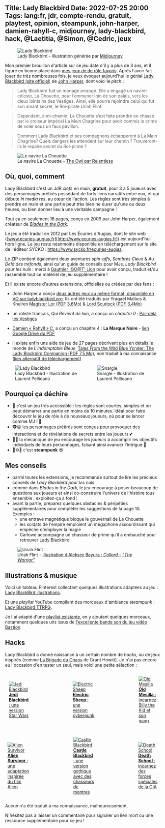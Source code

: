 Title: Lady Blackbird
Date: 2022-07-25 20:00
Tags: lang:fr, jdr, compte-rendu, gratuit, playtest, opinion, steampunk, john-harper, damien-rahyll-c, midjourney, lady-blackbird, hack, @Laetitia, @Simon, @Cedric, jeux
---

<figure>
  <img alt="Lady Blackbird" src="images/2022/07/LadyBlackbird-by-Midjourney.png">
  <figcaption>Lady Blackbird - illustration générée par <a href="https://www.midjourney.com">Midjourney</a></figcaption>
</figure>

Mon premier brouillon d'article sur ce jeu date d'il y a plus de 3 ans,
et il figure en bonne place dans [mes jeux de de rôle favoris](pages/jdr-favoris.html).
Après l'avoir fait jouer de très nombreuses fois, je veux évoquer aujourd'hui le génial [Lady Blackbird (site officiel)](http://www.onesevendesign.com/ladyblackbird/) de [John Harper](tag/john-harper.html),
dont voici le _pitch_ :

> Lady Blackbird fuit un mariage arrangé.
> Elle a engagé un navire-céleste, La Chouette, pour l’emmener loin de son palais,
> vers les cieux lointains des Vestiges. Ainsi, elle pourra rejoindre celui qui fut son amant secret, le Roi-pirate Uriah Flint.

> Cependant, à mi-chemin, La Chouette s’est faite prendre en chasse par le croiseur impérial La Main Chagrine
> pour avoir commis le crime de voler sous un faux pavillon.

> Comment Lady Blackbird et ses compagnons échapperont à La Main Chagrine?
> Quels dangers les attendent sur leur chemin ?
> Trouveront-ils le repaire secret du Roi-pirate ?

<figure>
  <img alt="Le navire La Chouette" src="images/2022/07/Relentless666_TheOwl-color.png">
  <figcaption>Le navire La Chouette - <a href="https://www.deviantart.com/relentless666/art/The-Owl-color-243812175">The Owl par Relentless</a></figcaption>
</figure>

## Où, quoi, comment

Lady Blackbird c'est un JdR _clefs en main_, **gratuit**, pour 3 à 5 joueurs avec des personnages prétirés
possédant de forts liens narratifs entre eux, et qui débute _in media res_, au cœur de l'action.
Les règles sont très simples à prendre en main et une partie peut très bien ne durer qu'une ou deux heures,
ou bien donner lieu à une véritable campagne !

Tout ça en seulement 16 pages, conçu en 2009 par John Harper, également créateur de [_Blades in the Dark_](https://fr.wikipedia.org/wiki/Blades_in_the_Dark).

Le jeu a été traduit en 2012 par Les Écuries d'Augias,
dont le site web ([www.ecuries-augias.fr](http://www.ecuries-augias.fr)) est aujourd'hui hors ligne.
Le jeu reste néanmoins disponible en téléchargement sur le site de l'éditeur SYCKO :
<https://www.sycko.fr/ecuries-augias>.
Le ZIP contient également deux aventures _spin-offs_,
_Sombres Cieux_ & _Au Delà des tréfonds_, ainsi qu'un guide de conseils pour MJs,
_Lady Blackbird pour les nuls_ : merci à [Gauthier 'GO@T' Lion](https://www.legrog.org/biographies/gauthier-go-t-lion) pour avoir conçu, traduit et/ou rassemblé tout ce matériel de jeu supplémentaire !

Et il existe encore d'autres extensions, officielles ou créées par des fans :

* John Harper a conçu [deux autres jeux au même format, disponible en VO sur ladyblackbird.org](https://ladyblackbird.org). Ils ont été traduits par Yragaël Malbos & Khelren [Magister Lor (PDF 3,6Mo)](http://www.mediafire.com/file/d3kbq66x606lakn/LBB+chapitre+2+-+version+finale.pdf) & [Lord Scurlock (PDF 3,4Mo)](http://www.mediafire.com/file/5m7skad15a33dkv/LBB+chapitre+3+-+version+finale.pdf)

* un rôliste français, _Qui Revient de loin_, a conçu un _chapitre 0_ : [Par-delà les Vestiges](http://qui.revient.de.loin.blog.free.fr/index.php?post/2015/Lady-Blackbird%2C-chapitre-0%3A-Par-del%C3%A0-les-Vestiges)

* [Damien « Rahyll » C.](tag/damien-rahyll-c.html) a conçu un chapitre 4 : **La Marque Noire** - [lien Google Drive du PDF](https://drive.google.com/file/d/0B35XI6tSb9fjSDdISW11WTIwWXZKUGNmNFU4Q2UxLTJSbm5n/view?resourcekey=0-0JDTCTtAVrpX-ml-ZoFQ9Q)

* il existe enfin une aide de jeu de 27 pages décrivant plus en détails le monde de _L'Indomptable Bleue_, [Tales From the Wild Blue Yonder: The Lady Blackbird Companion (PDF 7,5 Mo)](https://app.box.com/s/yj9y4ascil), non traduit à ma connaisance (<a href="https://archive.org/details/blackbirdcompanion/page/n1/mode/2up">lien alternatif de téléchargement</a>)

<div class="side-by-side">
  <figure>
    <img alt="Lady Blackbird" src="images/2022/07/LadyBlackbird.png">
    <figcaption>Lady Blackbird - Illustration de Laurent Pellicano</figcaption>
  </figure>
  <figure>
    <img alt="Snargle" src="images/2022/07/Snargle.png">
    <figcaption>Snargle - Illustration de Laurent Pellicano</figcaption>
  </figure>
</div>

## Pourquoi ça déchire

* 🤗 c'est un jeu très accessible : les règles sont courtes, simples et on peut démarrer une partie en moins de 10 minutes. Idéal pour faire découvrir le jeu de rôle à de nouveaux joueurs, où pour se lancer comme MJ ! 💖
* 🕵️😲 les personnages prétirés sont conçus pour provoquer des interactions et de révélations de secrets entre les joueurs 💕
* 🎲💬 la mécanique de jeu encourage les joueurs à accomplir les objectifs individuels de leurs personnages, faisant ainsi avancer l'intrigue 🧭
* 🔧⚙️🚂 c'est **steampunk** 😍

## Mes conseils

- parmi toutes les extensions, je recommande surtout de lire les précieux conseils de _Lady Blackbird pour les nuls_
- comme dans _Blades in the Dark_, le jeu encourage à poser beaucoup de questions aux joueurs et ainsi co-construire l'univers de l'histoire tous ensemble : exploitez-ça à fond !
- avant la partie, préparez quelques obstacles & péripéties supplémentaires pour compléter les suggestions de la page 10. Exemples :
    + une entrave magnétique bloque le gouvernail de La Chouette
    + les soldats de l'empire emploient un mégaphone assourdissant qui empêche d'employer la magie
    + Carlowe accompagne un chasseur de prime qu'il a embauché pour retrouver Lady Blackbird

<figure>
  <img alt="Uriah Flint" src="images/2022/07/UriahFlint.webp">
  <figcaption>Uriah Flint - <a href="https://www.artstation.com/artwork/PorqL">Illustration d'Aleksey Bayura : <em>Collard - "The Warrior"</em></a></figcaption>
</figure>

## Illustrations & musique

Voici un tableau Pinterest collectant quelques illustrations adaptées au jeu :
[Lady BlackBird illustrations](https://www.pinterest.fr/drmaxkurt/lady-blackbird-characters/).

Et une _playlist_ YouTube compilant des morceaux d'ambiance _steampunk_ :
[Lady Blackbird TTRPG](https://www.youtube.com/playlist?list=PLLgE-ga3W_kYJ8YLP6kAusQmo7k5FcQ8u).

Je l'ai adapté d'une [playlist existante](https://www.youtube.com/playlist?list=PL5kizg8B3iozcKfu6jSG8t11EG2n9HmQ2),
en y ajoutant quelques morceaux, notamment quelques uns issus de [l'excellente bande son du jeu vidéo Bastion](https://www.supergiantgames.com/games/bastion/).

## Hacks

Lady Blackbird a donné naissance à un certain nombre de _hacks_, ou de jeux inspirés (comme [La Brigade du Chaos](la-brigade-du-chaos.html) de Grant Howitt).
Je n'ai pas encore eu l'occasion d'en tester un seul, mais voici une petite sélection :
<br>
<div class="side-by-side">
  <a href="images/2022/07/Jedi-Blackbird.pdf">
    <figure>
      <img alt="Jedi Blackbird" src="images/2022/07/Jedi-Blackbird.png">
      <figcaption><b>Jedi Blackbird</b> : une version Star Wars</figcaption>
    </figure>
  </a>
  <a href="images/2022/07/Electric-Sheep.pdf">
    <figure>
      <img alt="Electric Sheep" src="images/2022/07/Electric-Sheep.png">
      <figcaption><b>Electric Sheep</b> : une version cyberpunk</figcaption>
    </figure>
  </a>
  <a href="images/2022/07/Old-Mesilla.pdf">
    <figure>
      <img alt="Old Mesilla" src="images/2022/07/Old-Mesilla.png">
      <figcaption><b>Old Mesilla</b> : incarnez Billy the Kid et son gang</figcaption>
    </figure>
  </a>
</div>
<br>
<div class="side-by-side">
  <a href="images/2022/07/Alien-Survivor.pdf">
    <figure>
      <img alt="Alien Survivor" src="images/2022/07/Alien-Survivor.png">
      <figcaption><b>Alien Survivor</b> : une adaptation inspirée du film Alien</figcaption>
    </figure>
  </a>
  <a href="images/2022/07/Castle-Blackbird.pdf">
    <figure>
      <img alt="Castle Blackbird" src="images/2022/07/Castle-Blackbird.png">
      <figcaption><b>Castle Blackbird</b> : une version gothique avec des chasseurs de montres</figcaption>
    </figure>
  </a>
  <a href="images/2022/07/Death-School.pdf">
    <figure>
      <img alt="Death School" src="images/2022/07/Death-School.png">
      <figcaption><b>Death School</b> : incarnez des forces spéciales de la CIA</figcaption>
    </figure>
  </a>
</div>

Aucun n'a été traduit à ma connaissance, malheureusement.

N'hésitez pas à laisser un commentaire pour signaler un lien mort ou une ressource supplémentaire pour ce jeu !

<!--
Anecdotes de partie avec @Laetitia, @Simon, @Cedric :

- food truck spacial
- Holas passé par-dessus bord par Naomi sur ordre de la Lady
- arnaque épique de Kale envers Lady Blackbird
- baston générale au pub du vieux Flint suite au vol d'une carte à un truand
- course de Gravluks
-->

<style>
@media (min-width:768px) {
  .side-by-side {
    display: flex;
    justify-content: center;
    align-items: center;
  }
  .side-by-side > * { margin: 0 2rem; }
}
</style>

<!-- Com'
* [x] https://forums.ffjdr.org/t/lady-blackbird-un-excellent-jdr-gratuit-ideal-pour-des-debutants/1256
* [x] https://www.casusno.fr/viewtopic.php?p=2103889
* [x] https://opale-roliste.com/forum/ressources/debuter-jeu-role/lady-blackbird-excellent-jdr-gratuit-ideal-debutants
* [x] Discords: Ludochaordic, CestPadDuJdr, PTGPTB, L'AubergeDesReveurs
-->
